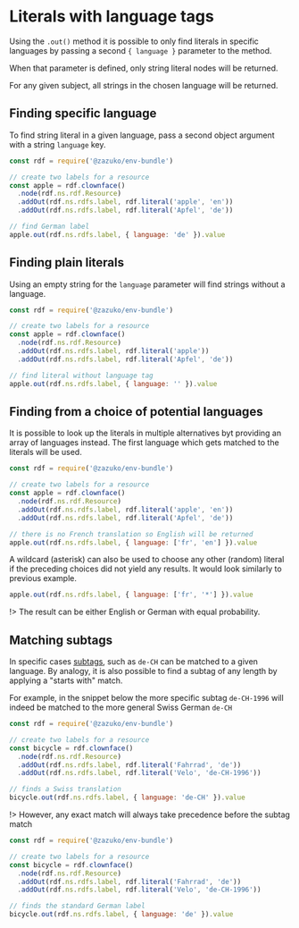 # Literals with language tags

Using the `.out()` method it is possible to only find literals in specific languages by passing a second `{ language }` parameter to the method.

When that parameter is defined, only string literal nodes will be returned.

For any given subject, all strings in the chosen language will be returned.

## Finding specific language

To find string literal in a given language, pass a second object argument with a string `language` key.

<run-kit>

```js
const rdf = require('@zazuko/env-bundle')

// create two labels for a resource
const apple = rdf.clownface()
  .node(rdf.ns.rdf.Resource)
  .addOut(rdf.ns.rdfs.label, rdf.literal('apple', 'en'))
  .addOut(rdf.ns.rdfs.label, rdf.literal('Apfel', 'de'))

// find German label
apple.out(rdf.ns.rdfs.label, { language: 'de' }).value
```

</run-kit>

## Finding plain literals

Using an empty string for the `language` parameter will find strings without a language.

<run-kit>

```js
const rdf = require('@zazuko/env-bundle')

// create two labels for a resource
const apple = rdf.clownface()
  .node(rdf.ns.rdf.Resource)
  .addOut(rdf.ns.rdfs.label, rdf.literal('apple'))
  .addOut(rdf.ns.rdfs.label, rdf.literal('Apfel', 'de'))

// find literal without language tag
apple.out(rdf.ns.rdfs.label, { language: '' }).value
```

</run-kit>

## Finding from a choice of potential languages

It is possible to look up the literals in multiple alternatives byt providing an array of languages instead. The first language which gets matched to the literals will be used.

<run-kit>

```js
const rdf = require('@zazuko/env-bundle')

// create two labels for a resource
const apple = rdf.clownface()
  .node(rdf.ns.rdf.Resource)
  .addOut(rdf.ns.rdfs.label, rdf.literal('apple', 'en'))
  .addOut(rdf.ns.rdfs.label, rdf.literal('Apfel', 'de'))

// there is no French translation so English will be returned
apple.out(rdf.ns.rdfs.label, { language: ['fr', 'en'] }).value
```

</run-kit>

A wildcard (asterisk) can also be used to choose any other (random) literal if the preceding choices did not yield any results. It would look similarly to previous example.

```js
apple.out(rdf.ns.rdfs.label, { language: ['fr', '*'] }).value
```

!> The result can be either English or German with equal probability.

## Matching subtags

In specific cases [subtags](https://tools.ietf.org/html/bcp47#section-2.2), such as `de-CH` can be matched to a given language. By analogy, it is also possible to find a subtag of any length by applying a "starts with" match.

For example, in the snippet below the more specific subtag `de-CH-1996` will indeed be matched to the more general Swiss German `de-CH`

<run-kit>

```js
const rdf = require('@zazuko/env-bundle')

// create two labels for a resource
const bicycle = rdf.clownface()
  .node(rdf.ns.rdf.Resource)
  .addOut(rdf.ns.rdfs.label, rdf.literal('Fahrrad', 'de'))
  .addOut(rdf.ns.rdfs.label, rdf.literal('Velo', 'de-CH-1996'))

// finds a Swiss translation
bicycle.out(rdf.ns.rdfs.label, { language: 'de-CH' }).value
```

</run-kit>

!> However, any exact match will always take precedence before the subtag match

<run-kit>

```js
const rdf = require('@zazuko/env-bundle')

// create two labels for a resource
const bicycle = rdf.clownface()
  .node(rdf.ns.rdf.Resource)
  .addOut(rdf.ns.rdfs.label, rdf.literal('Fahrrad', 'de'))
  .addOut(rdf.ns.rdfs.label, rdf.literal('Velo', 'de-CH-1996'))

// finds the standard German label
bicycle.out(rdf.ns.rdfs.label, { language: 'de' }).value
```

</run-kit>
